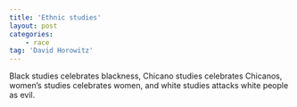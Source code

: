 ```yaml
---
title: 'Ethnic studies'
layout: post
categories:
    - race
tag: 'David Horowitz'
---
```


Black studies celebrates blackness, Chicano studies celebrates Chicanos, women’s studies celebrates women, and white studies attacks white people as evil.